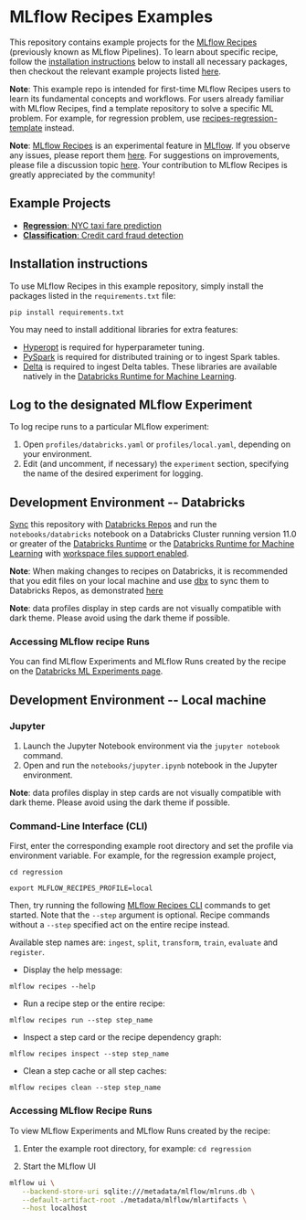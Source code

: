 # MLflow Recipes Examples
This repository contains example projects for the
[MLflow Recipes](https://mlflow.org/docs/latest/recipes.html) (previously known as MLflow Pipelines).
To learn about specific recipe,
follow the [installation instructions](#installation-instructions) below to install all necessary packages,
then checkout the relevant example projects listed [here](#example-projects).

**Note**: This example repo is intended for first-time MLflow Recipes users to learn
its fundamental concepts and workflows.
For users already familiar with MLflow Recipes, find a template repository
to solve a specific ML problem. For example, for regression problem, use
[recipes-regression-template](https://github.com/mlflow/recipes-regression-template) instead.

**Note**: [MLflow Recipes](https://mlflow.org/docs/latest/recipes.html)
is an experimental feature in [MLflow](https://mlflow.org).
If you observe any issues,
please report them [here](https://github.com/mlflow/mlflow/issues).
For suggestions on improvements,
please file a discussion topic [here](https://github.com/mlflow/mlflow/discussions).
Your contribution to MLflow Recipes is greatly appreciated by the community!

## Example Projects
- [**Regression**: NYC taxi fare prediction](regression/README.md)
- [**Classification**: Credit card fraud detection](classification/README.md)

## Installation instructions
To use MLflow Recipes in this example repository,
simply install the packages listed in the `requirements.txt` file:
```
pip install requirements.txt
```

You may need to install additional libraries for extra features:
- [Hyperopt](https://pypi.org/project/hyperopt/)  is required for hyperparameter tuning.
- [PySpark](https://pypi.org/project/pyspark/)  is required for distributed training or to ingest Spark tables.
- [Delta](https://pypi.org/project/delta-spark/) is required to ingest Delta tables.
These libraries are available natively in the [Databricks Runtime for Machine Learning](https://docs.databricks.com/runtime/mlruntime.html).

## Log to the designated MLflow Experiment
To log recipe runs to a particular MLflow experiment:
1. Open `profiles/databricks.yaml` or `profiles/local.yaml`, depending on your environment.
2. Edit (and uncomment, if necessary) the `experiment` section, specifying the name of the
   desired experiment for logging.

## Development Environment -- Databricks
[Sync](https://docs.databricks.com/repos.html) this repository with
[Databricks Repos](https://docs.databricks.com/repos.html) and run the `notebooks/databricks`
notebook on a Databricks Cluster running version 11.0 or greater of the
[Databricks Runtime](https://docs.databricks.com/runtime/dbr.html) or the
[Databricks Runtime for Machine Learning](https://docs.databricks.com/runtime/mlruntime.html)
with [workspace files support enabled](https://docs.databricks.com/repos.html#work-with-non-notebook-files-in-a-databricks-repo).

**Note**: When making changes to recipes on Databricks,
it is recommended that you edit files on your local machine and
use [dbx](https://docs.databricks.com/dev-tools/dbx.html) to sync them to Databricks Repos, as
demonstrated [here](https://mlflow.org/docs/latest/recipes.html#usage)

**Note**: data profiles display in step cards are not visually compatible with dark theme.
Please avoid using the dark theme if possible.

### Accessing MLflow recipe Runs
You can find MLflow Experiments and MLflow Runs created by the recipe on the
[Databricks ML Experiments page](https://docs.databricks.com/applications/machine-learning/experiments-page.html#experiments).

## Development Environment -- Local machine
### Jupyter

1. Launch the Jupyter Notebook environment via the `jupyter notebook` command.
2. Open and run the `notebooks/jupyter.ipynb` notebook in the Jupyter environment.

**Note**: data profiles display in step cards are not visually compatible with dark theme.
Please avoid using the dark theme if possible.

### Command-Line Interface (CLI)

First, enter the corresponding example root directory and set the profile via environment variable.
For example, for the regression example project,
```
cd regression
```
```
export MLFLOW_RECIPES_PROFILE=local
```

Then, try running the
following [MLflow Recipes CLI](https://mlflow.org/docs/latest/cli.html#mlflow-recipes)
commands to get started.
Note that the `--step` argument is optional.
Recipe commands without a `--step` specified act on the entire recipe instead.

Available step names are: `ingest`, `split`, `transform`, `train`, `evaluate` and `register`.

- Display the help message:
```
mlflow recipes --help
```

- Run a recipe step or the entire recipe:
```
mlflow recipes run --step step_name
```

- Inspect a step card or the recipe dependency graph:
```
mlflow recipes inspect --step step_name
```

- Clean a step cache or all step caches:
```
mlflow recipes clean --step step_name
```

### Accessing MLflow Recipe Runs
To view MLflow Experiments and MLflow Runs created by the recipe:

1. Enter the example root directory, for example: `cd regression`

2. Start the MLflow UI

```sh
mlflow ui \
   --backend-store-uri sqlite:///metadata/mlflow/mlruns.db \
   --default-artifact-root ./metadata/mlflow/mlartifacts \
   --host localhost
```
